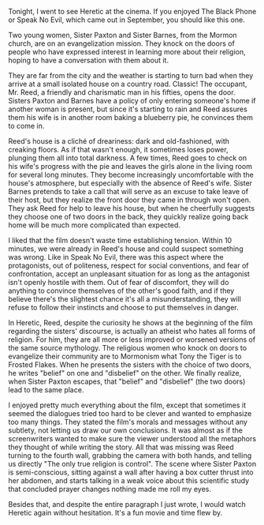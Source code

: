 Tonight, I went to see Heretic at the cinema. If you enjoyed The Black Phone or Speak No Evil, which came out in September, you should like this one.

Two young women, Sister Paxton and Sister Barnes, from the Mormon church, are on an evangelization mission. They knock on the doors of people who have expressed interest in learning more about their religion, hoping to have a conversation with them about it.

They are far from the city and the weather is starting to turn bad when they arrive at a small isolated house on a country road. Classic! The occupant, Mr. Reed, a friendly and charismatic man in his fifties, opens the door. Sisters Paxton and Barnes have a policy of only entering someone's home if another woman is present, but since it's starting to rain and Reed assures them his wife is in another room baking a blueberry pie, he convinces them to come in.

Reed's house is a cliché of dreariness: dark and old-fashioned, with creaking floors. As if that wasn't enough, it sometimes loses power, plunging them all into total darkness. A few times, Reed goes to check on his wife's progress with the pie and leaves the girls alone in the living room for several long minutes. They become increasingly uncomfortable with the house's atmosphere, but especially with the absence of Reed's wife. Sister Barnes pretends to take a call that will serve as an excuse to take leave of their host, but they realize the front door they came in through won't open. They ask Reed for help to leave his house, but when he cheerfully suggests they choose one of two doors in the back, they quickly realize going back home will be much more complicated than expected.

I liked that the film doesn't waste time establishing tension. Within 10 minutes, we were already in Reed's house and could suspect something was wrong. Like in Speak No Evil, there was this aspect where the protagonists, out of politeness, respect for social conventions, and fear of confrontation, accept an unpleasant situation for as long as the antagonist isn't openly hostile with them. Out of fear of discomfort, they will do anything to convince themselves of the other's good faith, and if they believe there's the slightest chance it's all a misunderstanding, they will refuse to follow their instincts and choose to put themselves in danger.

In Heretic, Reed, despite the curiosity he shows at the beginning of the film regarding the sisters' discourse, is actually an atheist who hates all forms of religion. For him, they are all more or less improved or worsened versions of the same source mythology. The religious women who knock on doors to evangelize their community are to Mormonism what Tony the Tiger is to Frosted Flakes. When he presents the sisters with the choice of two doors, he writes "belief" on one and "disbelief" on the other. We finally realize, when Sister Paxton escapes, that "belief" and "disbelief" (the two doors) lead to the same place.

I enjoyed pretty much everything about the film, except that sometimes it seemed the dialogues tried too hard to be clever and wanted to emphasize too many things. They stated the film's morals and messages without any subtlety, not letting us draw our own conclusions. It was almost as if the screenwriters wanted to make sure the viewer understood all the metaphors they thought of while writing the story. All that was missing was Reed turning to the fourth wall, grabbing the camera with both hands, and telling us directly "The only true religion is control". The scene where Sister Paxton is semi-conscious, sitting against a wall after having a box cutter thrust into her abdomen, and starts talking in a weak voice about this scientific study that concluded prayer changes nothing made me roll my eyes.

Besides that, and despite the entire paragraph I just wrote, I would watch Heretic again without hesitation. It's a fun movie and time flew by.